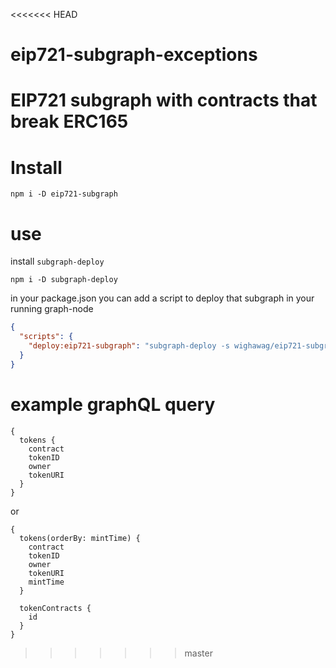 <<<<<<< HEAD
# eip721-subgraph-exceptions
EIP721 subgraph with contracts that break ERC165
=======
# Install

`npm i -D eip721-subgraph`

# use

install `subgraph-deploy`

`npm i -D subgraph-deploy`


in your package.json you can add a script to deploy that subgraph in your running graph-node

```json
{
  "scripts": {
    "deploy:eip721-subgraph": "subgraph-deploy -s wighawag/eip721-subgraph -f eip721-subgraph -i http://localhost:5001/api -g http://localhost:8020"
  }
}
```

# example graphQL query
```
{
  tokens {
    contract
    tokenID
    owner
    tokenURI
  }
}
```


or

```
{
  tokens(orderBy: mintTime) {
    contract
    tokenID
    owner
    tokenURI
    mintTime
  }
  
  tokenContracts {
    id
  }
}
```
>>>>>>> master
